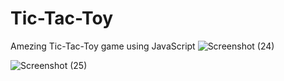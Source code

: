 # Tic-Tac-Toy
Amezing Tic-Tac-Toy game using JavaScript
![Screenshot (24)](https://user-images.githubusercontent.com/77198890/126044940-3d3a275d-bf6b-42a0-bcf4-9806c2a7f1ac.png)

![Screenshot (25)](https://user-images.githubusercontent.com/77198890/126044963-28695b4d-02b1-45e0-a077-f4f318550d44.png)



